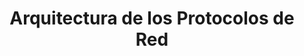 ---
layout: default
title: Arquitectura de los Protocolos de Red
nav_order: 1
permalink: /protocolos-de-red
has_children: true
---